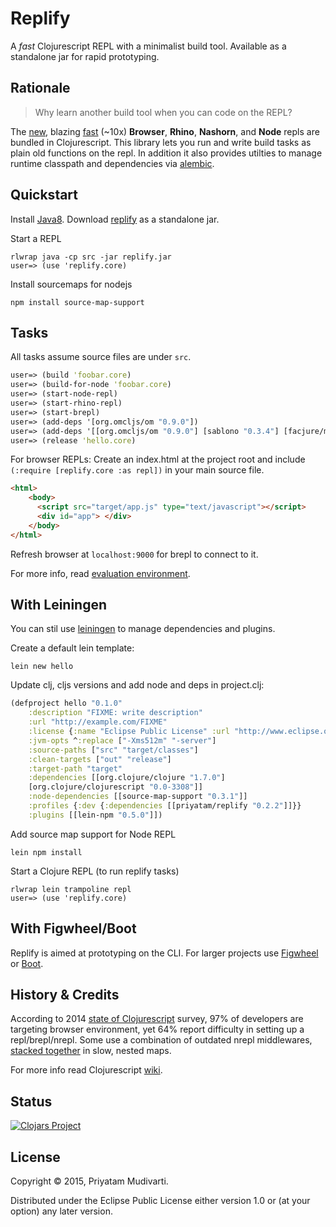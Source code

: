 Replify
=======

A _fast_ Clojurescript REPL with a minimalist build tool. Available as a standalone
jar for rapid prototyping.

## Rationale

> Why learn another build tool when you can code on the REPL?

The [new](http://swannodette.github.io/2014/12/29/nodejs-of-my-dreams/), blazing
[fast](http://swannodette.github.io/2015/01/02/the-essence-of-clojurescript-redux/)
(~10x) **Browser**, **Rhino**, **Nashorn**, and **Node** repls are bundled in
Clojurescript. This library lets you run and write build tasks as plain old
functions on the repl.  In addition it also provides utilties to manage runtime
classpath and dependencies via [alembic](https://github.com/pallet/alembic).

## Quickstart

Install
[Java8](http://www.oracle.com/technetwork/java/javase/downloads/jdk8-downloads-2133151.html). Download
[replify](https://github.com/priyatam/replify/releases/download/v0.2.2/replify.jar)
as a standalone jar.

Start a REPL

	rlwrap java -cp src -jar replify.jar
	user=> (use 'replify.core)

Install sourcemaps for nodejs

	npm install source-map-support

## Tasks

All tasks assume source files are under `src`.

```clojure
user=> (build 'foobar.core)
user=> (build-for-node 'foobar.core)
user=> (start-node-repl)
user=> (start-rhino-repl)
user=> (start-brepl)
user=> (add-deps '[org.omcljs/om "0.9.0"])
user=> (add-deps '[[org.omcljs/om "0.9.0"] [sablono "0.3.4"] [facjure/mesh "0.3.0"]])
user=> (release 'hello.core)
```

For browser REPLs: Create an index.html at the project root and include `(:require [replify.core :as repl])` in your main source file.

```html
<html>
	<body>
      <script src="target/app.js" type="text/javascript"></script>
      <div id="app"> </div>
    </body>
</html>
```

Refresh browser at `localhost:9000` for brepl to connect to it. 

For more info, read [evaluation environment](https://github.com/clojure/clojurescript/wiki/The-REPL-and-Evaluation-Environments#browser-as-evaluation-environment).

## With Leiningen

You can stil use  [leiningen](http://leiningen.org) to manage dependencies and plugins.

Create a default lein template:

	lein new hello

Update clj, cljs versions and add node and deps in project.clj:

```clojure
(defproject hello "0.1.0"
	:description "FIXME: write description"
	:url "http://example.com/FIXME"
	:license {:name "Eclipse Public License" :url "http://www.eclipse.org/legal/epl-v10.html"}
	:jvm-opts ^:replace ["-Xms512m" "-server"]
	:source-paths ["src" "target/classes"]
	:clean-targets ["out" "release"]
	:target-path "target"
	:dependencies [[org.clojure/clojure "1.7.0"]
    [org.clojure/clojurescript "0.0-3308"]]
	:node-dependencies [[source-map-support "0.3.1"]]
	:profiles {:dev {:dependencies [[priyatam/replify "0.2.2"]]}}
	:plugins [[lein-npm "0.5.0"]])
```
	
Add source map support for Node REPL

	lein npm install

Start a Clojure REPL (to run replify tasks)

	rlwrap lein trampoline repl
	user=> (use 'replify.core)

## With Figwheel/Boot

Replify is aimed at prototyping on the CLI. For larger projects use
[Figwheel](https://github.com/bhauman/lein-figwheel) or
[Boot](https://github.com/adzerk-oss/boot-cljs).

## History & Credits

According to 2014
[state of Clojurescript](https://cognitect.wufoo.com/reports/state-of-clojurescript-2014-results/)
survey, 97% of developers are targeting browser environment, yet 64% report
difficulty in setting up a repl/brepl/nrepl. Some use a combination of
outdated nrepl middlewares,
[stacked together](https://github.com/plexus/chestnut/blob/master/src/leiningen/new/chestnut/project.clj)
in slow, nested maps.

For more info read Clojurescript [wiki](https://github.com/clojure/clojurescript/wiki/Running-REPLs).

## Status

[![Clojars Project](http://clojars.org/priyatam/replify/latest-version.svg)](http://clojars.org/priyatam/replify)

## License

Copyright © 2015, Priyatam Mudivarti.

Distributed under the Eclipse Public License either version 1.0 or (at your option) any later version.
	
